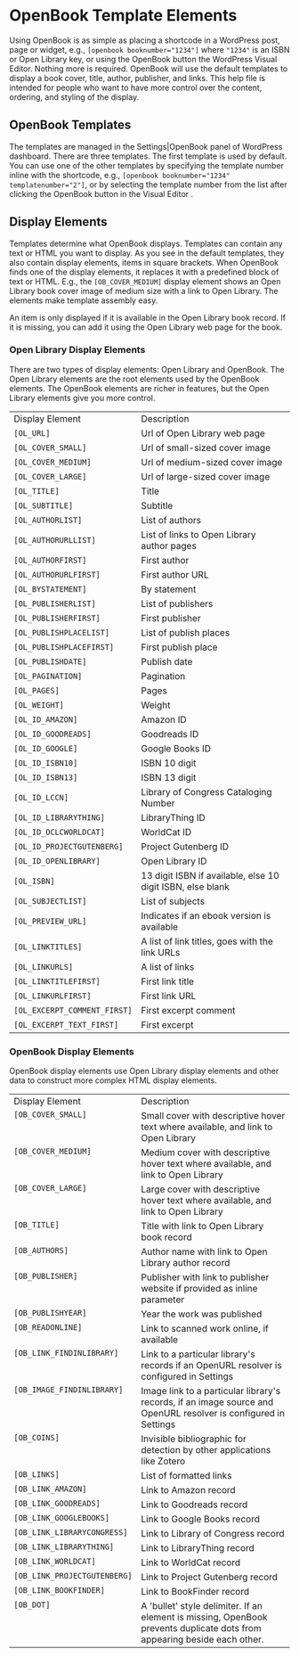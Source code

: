 <h1>OpenBook Template Elements</h1>

<p>Using OpenBook is as simple as placing a shortcode in a WordPress post, page or widget, e.g., <code>[openbook booknumber="1234"]</code> where <code>"1234"</code> is an ISBN or Open Library key, or using the OpenBook button the WordPress Visual Editor. Nothing more is required. OpenBook will use the default templates to display a book cover, title, author, publisher, and links. This help file is intended for people who want to have more control over the content, ordering, and styling of the display.</p>

<h2>OpenBook Templates</h2>

<p>The templates are managed in the Settings|OpenBook panel of WordPress dashboard. There are three templates. The first template is used by default. You can use one of the other templates by specifying the template number inline with the shortcode, e.g., <code>[openbook booknumber="1234" templatenumber="2"]</code>, or by selecting the template number from the list after clicking the OpenBook button in the Visual Editor .</p>

<h2>Display Elements</h2>

<p>Templates determine what OpenBook displays. Templates can contain any text or HTML you want to display. As you see in the default templates, they also contain display elements, items in square brackets. When OpenBook finds one of the display elements, it replaces it with a predefined block of text or HTML. E.g., the <code>[OB_COVER_MEDIUM]</code> display element shows an Open Library book cover image of medium size with a link to Open Library. The elements make template assembly easy.</p>

<p>An item is only displayed if it is available in the Open Library book record. If it is missing, you can add it using the Open Library web page for the book.</p>

<h3>Open Library Display Elements</h3>

<p>There are two types of display elements: Open Library and OpenBook. The Open Library elements are the root elements used by the OpenBook elements. The OpenBook elements are richer in features, but the Open Library elements give you more control.</p>


<p>
<table>
<tr><td>Display Element</td><td>Description</td></tr>
<tr><td><code>[OL_URL]</code></td><td>Url of Open Library web page</td></tr>
<tr><td><code>[OL_COVER_SMALL]</code></td><td>Url of small-sized cover image</td></tr>
<tr><td><code>[OL_COVER_MEDIUM]</code></td><td>Url of medium-sized cover image</td></tr>
<tr><td><code>[OL_COVER_LARGE]</code></td><td>Url of large-sized cover image</td></tr>
<tr><td><code>[OL_TITLE]</code></td><td>Title</td></tr>
<tr><td><code>[OL_SUBTITLE]</code></td><td>Subtitle</td></tr>
<tr><td><code>[OL_AUTHORLIST]</code></td><td>List of authors</td></tr>
<tr><td><code>[OL_AUTHORURLLIST]</code></td><td>List of links to Open Library author pages</td></tr>
<tr><td><code>[OL_AUTHORFIRST]</code></td><td>First author</td></tr>
<tr><td><code>[OL_AUTHORURLFIRST]</code></td><td>First author URL</td></tr>
<tr><td><code>[OL_BYSTATEMENT]</code></td><td>By statement</td></tr>
<tr><td><code>[OL_PUBLISHERLIST]</code></td><td>List of publishers</td></tr>
<tr><td><code>[OL_PUBLISHERFIRST]</code></td><td>First publisher</td></tr>
<tr><td><code>[OL_PUBLISHPLACELIST]</code></td><td>List of publish places</td></tr>
<tr><td><code>[OL_PUBLISHPLACEFIRST]</code></td><td>First publish place</td></tr>
<tr><td><code>[OL_PUBLISHDATE]</code></td><td>Publish date</td></tr>
<tr><td><code>[OL_PAGINATION]</code></td><td>Pagination</td></tr>
<tr><td><code>[OL_PAGES]</code></td><td>Pages</td></tr>
<tr><td><code>[OL_WEIGHT]</code></td><td>Weight</td></tr>

<tr><td><code>[OL_ID_AMAZON]</code></td><td>Amazon ID</td></tr>
<tr><td><code>[OL_ID_GOODREADS]</code></td><td>Goodreads ID</td></tr>
<tr><td><code>[OL_ID_GOOGLE]</code></td><td>Google Books ID</td></tr>
<tr><td><code>[OL_ID_ISBN10]</code></td><td>ISBN 10 digit</td></tr>
<tr><td><code>[OL_ID_ISBN13]</code></td><td>ISBN 13 digit</td></tr>
<tr><td><code>[OL_ID_LCCN]</code></td><td>Library of Congress Cataloging Number</td></tr>
<tr><td><code>[OL_ID_LIBRARYTHING]</code></td><td>LibraryThing ID</td></tr>
<tr><td><code>[OL_ID_OCLCWORLDCAT]</code></td><td>WorldCat ID</td></tr>
<tr><td><code>[OL_ID_PROJECTGUTENBERG]</code></td><td>Project Gutenberg ID</td></tr>
<tr><td><code>[OL_ID_OPENLIBRARY]</code></td><td>Open Library ID</td></tr>
<tr><td><code>[OL_ISBN]</code></td><td>13 digit ISBN if available, else 10 digit ISBN, else blank</td></tr>
<tr><td><code>[OL_SUBJECTLIST]</code></td><td>List of subjects</td></tr>
<tr><td><code>[OL_PREVIEW_URL]</code></td><td>Indicates if an ebook version is available</td></tr>
<tr><td><code>[OL_LINKTITLES]</code></td><td>A list of link titles, goes with the link URLs</td></tr>
<tr><td><code>[OL_LINKURLS]</code></td><td>A list of links</td></tr>
<tr><td><code>[OL_LINKTITLEFIRST]</code></td><td>First link title</td></tr>
<tr><td><code>[OL_LINKURLFIRST]</code></td><td>First link URL</td></tr>
<tr><td><code>[OL_EXCERPT_COMMENT_FIRST]</code></td><td>First excerpt comment</td></tr>
<tr><td><code>[OL_EXCERPT_TEXT_FIRST]</code></td><td>First excerpt</td></tr>
</table>

<h3>OpenBook Display Elements</h3>

<p>OpenBook display elements use Open Library display elements and other data to construct more complex HTML display elements.</p>

<p>
<table>
<tr><td>Display Element</td><td>Description</td></tr>
<tr valign='top'><td><code>[OB_COVER_SMALL]</code></td><td>Small cover with descriptive hover text where available, and link to Open Library</td></tr>
<tr valign='top'><td><code>[OB_COVER_MEDIUM]</code></td><td>Medium cover with descriptive hover text where available, and link to Open Library</td></tr>
<tr valign='top'><td><code>[OB_COVER_LARGE]</code></td><td>Large cover with descriptive hover text where available, and link to Open Library</td></tr>
<tr valign='top'><td><code>[OB_TITLE]</code></td><td>Title with link to Open Library book record</td></tr>
<tr valign='top'><td><code>[OB_AUTHORS]</code></td><td>Author name with link to Open Library author record</td></tr>
<tr valign='top'><td><code>[OB_PUBLISHER]</code></td><td>Publisher with link to publisher website if provided as inline parameter</td></tr>
<tr valign='top'><td><code>[OB_PUBLISHYEAR]</code></td><td>Year the work was published</td></tr>
<tr valign='top'><td><code>[OB_READONLINE]</code></td><td>Link to scanned work online, if available</td></tr>
<tr valign='top'><td><code>[OB_LINK_FINDINLIBRARY]</code></td><td>Link to a particular library's records if an OpenURL resolver is configured in Settings</td></tr>
<tr valign='top'><td><code>[OB_IMAGE_FINDINLIBRARY]</code></td><td>Image link to a particular library's records, if an image source and OpenURL resolver is configured in Settings</td></tr>
<tr valign='top'><td><code>[OB_COINS]</code></td><td>Invisible bibliographic for detection by other applications like Zotero</td></tr>
<tr valign='top'><td><code>[OB_LINKS]</code></td><td>List of formatted links</td></tr>
<tr valign='top'><td><code>[OB_LINK_AMAZON]</code></td><td>Link to Amazon record</td></tr>
<tr valign='top'><td><code>[OB_LINK_GOODREADS]</code></td><td>Link to Goodreads record</td></tr>
<tr valign='top'><td><code>[OB_LINK_GOOGLEBOOKS]</code></td><td>Link to Google Books record</td></tr>
<tr valign='top'><td><code>[OB_LINK_LIBRARYCONGRESS]</code></td><td>Link to Library of Congress record</td></tr>
<tr valign='top'><td><code>[OB_LINK_LIBRARYTHING]</code></td><td>Link to LibraryThing record</td></tr>
<tr valign='top'><td><code>[OB_LINK_WORLDCAT]</code></td><td>Link to WorldCat record</td></tr>
<tr valign='top'><td><code>[OB_LINK_PROJECTGUTENBERG]</code></td><td>Link to Project Gutenberg record</td></tr>
<tr valign='top'><td><code>[OB_LINK_BOOKFINDER]</code></td><td>Link to BookFinder record</td></tr>
<tr valign='top'><td><code>[OB_DOT]</code></td><td>A 'bullet' style delimiter. If an element is missing, OpenBook prevents duplicate dots from appearing beside each other.</td></tr>

</table>